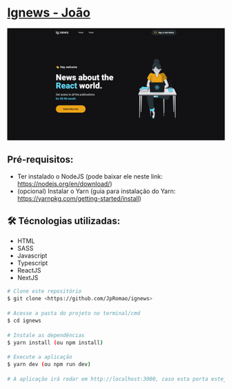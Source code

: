 <h1>
  <a href="https://ignews-joao.vercel.app/">
    Ignews - João
  </a>
</h1>

<img src="./ignews-preview.png" alt="Imagem da página inicial do site" />

<h2>Pré-requisitos: </h2>

<ul>
  <li>
    Ter instalado o NodeJS (pode baixar ele neste link: <a href="https://nodejs.org/en/download/">https://nodejs.org/en/download/</a>)
  </li>

  <li>
    (opcional) Instalar o Yarn (guia para instalação do Yarn: <a href="https://yarnpkg.com/getting-started/install">https://yarnpkg.com/getting-started/install</a>)
  </li>
</ul>

<h2>🛠 Técnologias utilizadas:</h2>

<ul>
  <li>HTML</li>
  <li>SASS</li>
  <li>Javascript</li>
  <li>Typescript</li>
  <li>ReactJS</li>
  <li>NextJS</li>
</ul>

```bash
# Clone este repositório
$ git clone <https://github.com/JpRomao/ignews>

# Acesse a pasta do projeto no terminal/cmd
$ cd ignews

# Instale as dependências
$ yarn install (ou npm install)

# Execute a aplicação
$ yarn dev (ou npm run dev)

# A aplicação irá rodar em http://localhost:3000, caso esta porta esteja ocupada, outra porta será escolhida automaticamente
```
